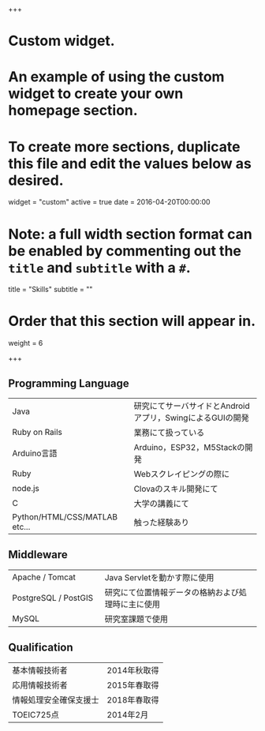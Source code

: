 +++
# Custom widget.
# An example of using the custom widget to create your own homepage section.
# To create more sections, duplicate this file and edit the values below as desired.
widget = "custom"
active = true
date = 2016-04-20T00:00:00

# Note: a full width section format can be enabled by commenting out the `title` and `subtitle` with a `#`.
title = "Skills"
subtitle = ""

# Order that this section will appear in.
weight = 6

+++

## Programming Language
|||
|---|---|
| Java | 研究にてサーバサイドとAndroidアプリ，SwingによるGUIの開発 |
| Ruby on Rails | 業務にて扱っている |
| Arduino言語 | Arduino，ESP32，M5Stackの開発 |
| Ruby | Webスクレイピングの際に |
| node.js | Clovaのスキル開発にて |
| C | 大学の講義にて |
|Python/HTML/CSS/MATLAB etc...|触った経験あり|


## Middleware
|||
|---|---|
| Apache / Tomcat　　　　 | Java Servletを動かす際に使用 |
| PostgreSQL / PostGIS | 研究にて位置情報データの格納および処理時に主に使用 |
| MySQL | 研究室課題で使用 |


## Qualification
|||
|---|---|
|基本情報技術者| 2014年秋取得 |
| 応用情報技術者 | 2015年春取得 |
| 情報処理安全確保支援士 | 2018年春取得 |
| TOEIC725点 | 2014年2月 |
